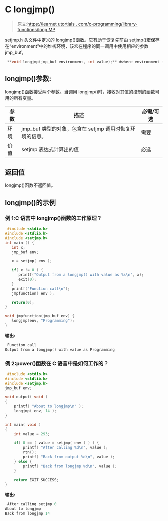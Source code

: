 # C longjmp()

> 原文:[https://learnet utortials . com/c-programming/library-functions/long MP](https://learnetutorials.com/c-programming/library-functions/longjmp)

setjmp.h 头文件中定义的 longjmp()函数。它有助于恢复先前由 setjmp()宏保存在“environment”中的堆栈环境，该宏在程序的同一调用中使用相应的参数 jmp_buf。

```c
 **void longjmp(jmp_buf environment, int value);** #where environment is the object 

```

## longjmp()参数:

longjmp()函数接受两个参数。当调用 longjmp()时，接收对其值的控制的函数可用的所有变量。

| 参数 | 描述 | 必需/可选 |
| --- | --- | --- |
| 环境 | jmp_buf 类型的对象，包含在 setjmp 调用时恢复环境的信息。 | 需要 |
| 价值 | setjmp 表达式计算出的值 | 必选 |

## 返回值

longjmp()函数不返回值。

## longjmp()的示例

### 例 1:C 语言中 longjmp()函数的工作原理？

```c
 #include <stdio.h>
#include <stdlib.h>
#include <setjmp.h>
int main () {
   int x;
   jmp_buf env;

   x = setjmp( env );

   if( x != 0 ) {
      printf("Output from a longjmp() with value as %s\n", x);
      exit(0);
   }
   printf("Function call\n");
   jmpfunction( env );

   return(0);
}

void jmpfunction(jmp_buf env) {
   longjmp(env, "Programming");
} 

```

**输出:**

```c
 Function call
Output from a longjmp() with value as Programming 
```

### 例 2:power()函数在 C 语言中是如何工作的？

```c
 #include <stdio.h>
#include <stdlib.h>
#include <setjmp.h>
jmp_buf env;

void output( void )
{
    printf( "About to longjmp\n" );
    longjmp( env, 14 );
}

int main( void )
{
    int value = 293;

    if( 0 == ( value = setjmp( env ) ) ) {
        printf( "After calling %d\n", value );
        rtn();
        printf( "Back from output %d\n", value );
    } else {
        printf( "Back from longjmp %d\n", value );
    }

    return EXIT_SUCCESS;
} 

```

**输出:**

```c
 After calling setjmp 0
About to longjmp
Back from longjmp 14 
```
